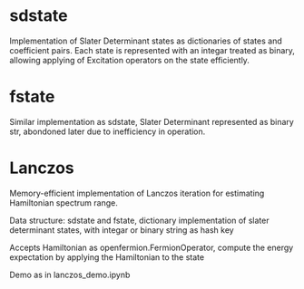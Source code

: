 # sdstate
Implementation of Slater Determinant states as dictionaries of states and coefficient pairs. Each state is represented with an integar treated as binary, allowing applying of Excitation operators on the state efficiently.
# fstate
Similar implementation as sdstate, Slater Determinant represented as binary str, abondoned later due to inefficiency in operation.
# Lanczos
Memory-efficient implementation of Lanczos iteration for estimating Hamiltonian spectrum range.

Data structure: sdstate and fstate, dictionary implementation of slater determinant states, with integar or binary string as hash key

Accepts Hamiltonian as openfermion.FermionOperator, compute the energy expectation by applying the Hamiltonian to the state

Demo as in lanczos_demo.ipynb


